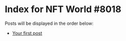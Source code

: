 # Index for NFT World #8018
Posts will be displayed in the order below:

- [Your first post](./001-first.md)

